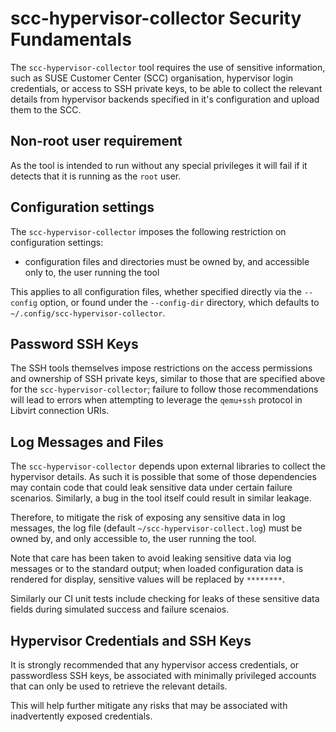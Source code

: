 # scc-hypervisor-collector Security Fundamentals

The `scc-hypervisor-collector` tool requires the use of sensitive
information, such as SUSE Customer Center (SCC) organisation, 
hypervisor login credentials, or access to SSH private keys, to
be able to collect the relevant details from hypervisor backends
specified in it's configuration and upload them to the SCC.

## Non-root user requirement

As the tool is intended to run without any special privileges it
will fail if it detects that it is running as the `root` user.

## Configuration settings

The `scc-hypervisor-collector` imposes the following restriction on
configuration settings:

* configuration files and directories must be owned by, and accessible
  only to, the user running the tool

This applies to all configuration files, whether specified directly via
the `--config` option, or found under the `--config-dir` directory,
which defaults to `~/.config/scc-hypervisor-collector`.

## Password SSH Keys

The SSH tools themselves impose restrictions on the access permissions
and ownership of SSH private keys, similar to those that are specified
above for the `scc-hypervisor-collector`; failure to follow those
recommendations will lead to errors when attempting to leverage the
`qemu+ssh` protocol in Libvirt connection URIs.

## Log Messages and Files

The `scc-hypervisor-collector` depends upon external libraries to
collect the hypervisor details. As such it is possible that some of
those dependencies may contain code that could leak sensitive data
under certain failure scenarios. Similarly, a bug in the tool itself
could result in similar leakage.

Therefore, to mitigate the risk of exposing any sensitive data in
log messages, the log file (default `~/scc-hypervisor-collect.log`)
must be owned by, and only accessible to, the user running the tool.

Note that care has been taken to avoid leaking sensitive data via log
messages or to the standard output; when loaded configuration data is
rendered for display, sensitive values will be replaced by `********`.

Similarly our CI unit tests include checking for leaks of these
sensitive data fields during simulated success and failure scenaios.

## Hypervisor Credentials and SSH Keys

It is strongly recommended that any hypervisor access credentials,
or passwordless SSH keys, be associated with minimally privileged
accounts that can only be used to retrieve the relevant details.

This will help further mitigate any risks that may be associated
with inadvertently exposed credentials.